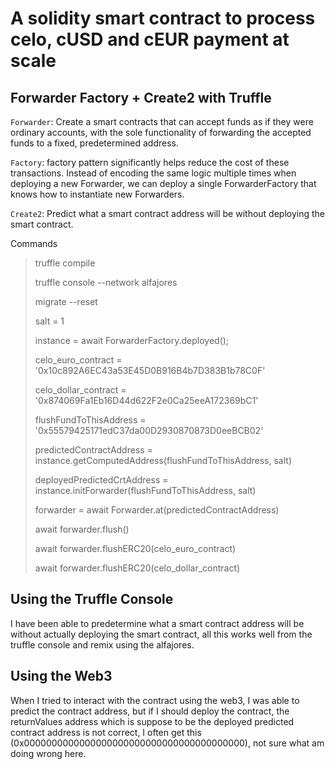 # A solidity smart contract to process celo, cUSD and cEUR payment at scale

## Forwarder Factory + Create2 with Truffle

`Forwarder`: Create a smart contracts that can accept funds as if they 
were ordinary accounts, with the sole functionality of forwarding the 
accepted funds to a fixed, predetermined address.

`Factory`: factory pattern significantly helps reduce the cost of these 
transactions. Instead of encoding the same logic multiple times when deploying 
a new Forwarder, we can deploy a single ForwarderFactory that knows how to 
instantiate new Forwarders.

`Create2`: Predict what a smart contract address will be without deploying 
the smart contract.


Commands
> truffle compile
> 
> truffle console --network alfajores
> 
> migrate --reset
> 
> salt = 1
> 
> instance = await ForwarderFactory.deployed();
>
> celo_euro_contract = '0x10c892A6EC43a53E45D0B916B4b7D383B1b78C0F'
> 
> celo_dollar_contract = '0x874069Fa1Eb16D44d622F2e0Ca25eeA172369bC1'
> 
> flushFundToThisAddress = '0x55579425171edC37da00D2930870873D0eeBCB02'
> 
> predictedContractAddress = instance.getComputedAddress(flushFundToThisAddress, salt)
> 
> deployedPredictedCrtAddress = instance.initForwarder(flushFundToThisAddress, salt)
> 
> forwarder = await Forwarder.at(predictedContractAddress)
> 
> await forwarder.flush()
> 
> await forwarder.flushERC20(celo_euro_contract)
> 
> await forwarder.flushERC20(celo_dollar_contract)


Using the Truffle Console
--------------------------
I have been able to predetermine what a smart contract address will be without actually
deploying the smart contract, all this works well from the truffle console and remix using
the alfajores.

Using the Web3
----------------
When I tried to interact with the contract using the web3, I was able to predict the
contract address, but if I should deploy the contract, the returnValues address which is
suppose to be the deployed predicted contract address is not correct, I often get this
(0x0000000000000000000000000000000000000000), not sure what am doing wrong here.